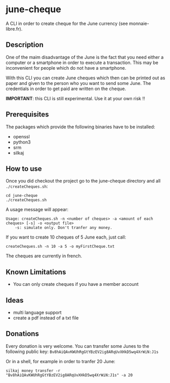 # june-cheque

A CLI in order to create cheque for the June currency (see monnaie-libre.fr).

## Description

One of the maim disadvantage of the June is the fact that you need either a computer or a smartphone in order to execute a transaction. This may be inconvenient for people which do not have a smartphone.

With this CLI you can create June cheques which then can be printed out as paper and given to the person who you want to send some June. The credentials in order to get paid are written on the cheque.

**IMPORTANT**: this CLI is still experimental. Use it at your own risk !!

## Prerequisites

The packages which provide the following binaries have to be installed:

 - openssl
 - python3
 - srm
 - silkaj
 
## How to use

Once you did checkout the project go to the june-cheque directory and all `./createCheques.sh`:
```
cd june-cheque
./createCheques.sh
```
A usage message will appear:
```
Usage: createCheques.sh -n <number of cheques> -a <amount of each cheques> [-s] -o <output file>
    -s: simulate only. Don't tranfer any money.
```

If you want to create 10 cheques of 5 June each, just call:
```
createCheques.sh -n 10 -a 5 -o myFirstCheque.txt
```

The cheques are currently in french.

## Known Limitations

 - You can only create cheques if you have a member account

## Ideas

 - multi language support
 - create a pdf instead of a txt file
 
 
## Donations

Every donation is very welcome. You can transfer some Junes to the following public key: `Bv8hAiQAvKWUhRgGtYBzEV2ig8ARqUvXHkD5wq4XrWiN:J1s`

Or in a shell, for example in order to tranfer 20 June:
```
silkaj money transfer -r "Bv8hAiQAvKWUhRgGtYBzEV2ig8ARqUvXHkD5wq4XrWiN:J1s" -a 20
```
